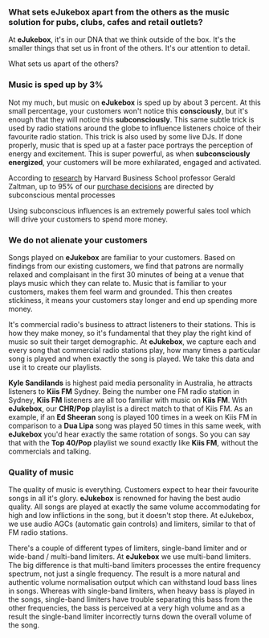 ### What sets eJukebox apart from the others as the music solution for pubs, clubs, cafes and retail outlets?
At **eJukebox**, it's in our DNA that we think outside of the box. It's the smaller things that set us in front of the others. It's our attention to detail. 

What sets us apart of the others?

### Music is sped up by 3%
Not my much, but music on **eJukebox** is sped up by about 3 percent. At this small percentage, your customers won't notice this **consciously**, but it's enough that they will notice this **subconsciously**. This same subtle trick is used by radio stations around the globe to influence listeners choice of their favourite radio station. This trick is also used by some live DJs. If done properly, music that is sped up at a faster pace portrays the perception of energy and excitement. This is super powerful, as when **subconsciously energized**, your customers will be more exhilarated, engaged and activated. 

According to [research](http://hbswk.hbs.edu/item/the-subconscious-mind-of-the-consumer-and-how-to-reach-it) by Harvard Business School professor Gerald Zaltman, up to 95% of our [purchase decisions](https://cxl.com/blog/9-things-to-know-about-influencing-purchasing-decisions/) are directed by subconscious mental processes

Using subconscious influences is an extremely powerful sales tool which will drive your customers to spend more money.

### We do not alienate your customers
Songs played on **eJukebox** are familiar to your customers. Based on findings from our existing customers, we find that patrons are normally relaxed and complaisant in the first 30 minutes of being at a venue that plays music which they can relate to. Music that is familiar to your customers, makes them feel warm and grounded. This then creates stickiness, it means your customers stay longer and end up spending more money. 

It's commercial radio's business to attract listeners to their stations. This is how they make money, so it's fundamental that they play the right kind of music so suit their target demographic. At **eJukebox**, we capture each and every song that commercial radio stations play, how many times a particular song is played and when exactly the song is played. We take this data and use it to create our playlists. 

**Kyle Sandilands** is highest paid media personality in Australia, he attracts listeners to **Kiis FM** Sydney. Being the number one FM radio station in Sydney, **Kiis FM** listeners are all too familiar with music on **Kiis FM**. With **eJukebox**, our **CHR/Pop** playlist is a direct match to that of Kiis FM. As an example, if an **Ed Sheeran** song is played 100 times in a week on Kiis FM in comparison to a **Dua Lipa** song was played 50 times in this same week, with **eJukebox** you'd hear exactly the same rotation of songs. So you can say that with the **Top 40/Pop** playlist we sound exactly like **Kiis FM**, without the commercials and talking. 

### Quality of music
The quality of music is everything. Customers expect to hear their favourite songs in all it's glory. **eJukebox** is renowned for having the best audio quality. All songs are played at exactly the same volume accommodating for high and low inflictions in the song, but it doesn't stop there. At eJukebox, we use audio AGCs (automatic gain controls) and limiters, similar to that of FM radio stations. 

There's a couple of different types of limiters, single-band limiter and or wide-band / multi-band limiters. At **eJukebox** we use multi-band limiters. The big difference is that multi-band limiters processes the entire frequency spectrum, not just a single frequency. The result is a more natural and authentic volume normalisation output which can withstand loud bass lines in songs. Whereas with single-band limiters, when heavy bass is played in the songs, single-band limiters have trouble separating this bass from the other frequencies, the bass is perceived at a very high volume and as a result the single-band limiter incorrectly turns down the overall volume of the song.